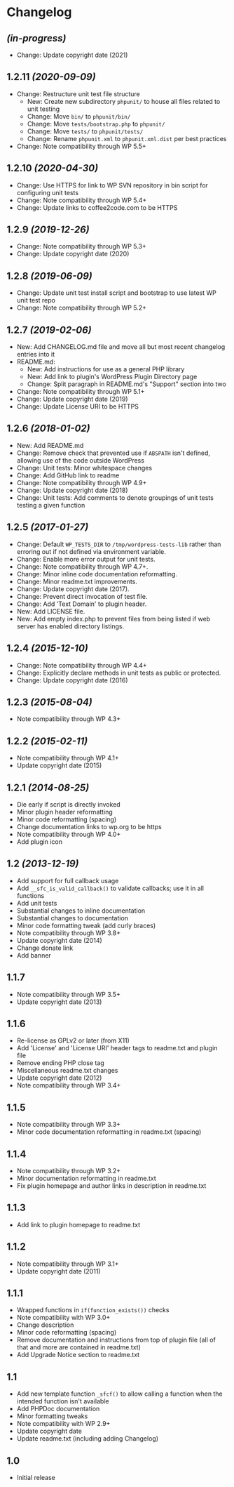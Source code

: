 # Changelog

## _(in-progress)_
* Change: Update copyright date (2021)

## 1.2.11 _(2020-09-09)_
* Change: Restructure unit test file structure
    * New: Create new subdirectory `phpunit/` to house all files related to unit testing
    * Change: Move `bin/` to `phpunit/bin/`
    * Change: Move `tests/bootstrap.php` to `phpunit/`
    * Change: Move `tests/` to `phpunit/tests/`
    * Change: Rename `phpunit.xml` to `phpunit.xml.dist` per best practices
* Change: Note compatibility through WP 5.5+

## 1.2.10 _(2020-04-30)_
* Change: Use HTTPS for link to WP SVN repository in bin script for configuring unit tests
* Change: Note compatibility through WP 5.4+
* Change: Update links to coffee2code.com to be HTTPS

## 1.2.9 _(2019-12-26)_
* Change: Note compatibility through WP 5.3+
* Change: Update copyright date (2020)

## 1.2.8 _(2019-06-09)_
* Change: Update unit test install script and bootstrap to use latest WP unit test repo
* Change: Note compatibility through WP 5.2+

## 1.2.7 _(2019-02-06)_
* New: Add CHANGELOG.md file and move all but most recent changelog entries into it
* README.md:
    * New: Add instructions for use as a general PHP library
    * New: Add link to plugin's WordPress Plugin Directory page
    * Change: Split paragraph in README.md's "Support" section into two
* Change: Note compatibility through WP 5.1+
* Change: Update copyright date (2019)
* Change: Update License URI to be HTTPS

## 1.2.6 _(2018-01-02)_
* New: Add README.md
* Change: Remove check that prevented use if `ABSPATH` isn't defined, allowing use of the code outside WordPress
* Change: Unit tests: Minor whitespace changes
* Change: Add GitHub link to readme
* Change: Note compatibility through WP 4.9+
* Change: Update copyright date (2018)
* Change: Unit tests: Add comments to denote groupings of unit tests testing a given function

## 1.2.5 _(2017-01-27)_
* Change: Default `WP_TESTS_DIR` to `/tmp/wordpress-tests-lib` rather than erroring out if not defined via environment variable.
* Change: Enable more error output for unit tests.
* Change: Note compatibility through WP 4.7+.
* Change: Minor inline code documentation reformatting.
* Change: Minor readme.txt improvements.
* Change: Update copyright date (2017).
* Change: Prevent direct invocation of test file.
* Change: Add 'Text Domain' to plugin header.
* New: Add LICENSE file.
* New: Add empty index.php to prevent files from being listed if web server has enabled directory listings.

## 1.2.4 _(2015-12-10)_
* Change: Note compatibility through WP 4.4+
* Change: Explicitly declare methods in unit tests as public or protected.
* Change: Update copyright date (2016)

## 1.2.3 _(2015-08-04)_
* Note compatibility through WP 4.3+

## 1.2.2 _(2015-02-11)_
* Note compatibility through WP 4.1+
* Update copyright date (2015)

## 1.2.1 _(2014-08-25)_
* Die early if script is directly invoked
* Minor plugin header reformatting
* Minor code reformatting (spacing)
* Change documentation links to wp.org to be https
* Note compatibility through WP 4.0+
* Add plugin icon

## 1.2 _(2013-12-19)_
* Add support for full callback usage
* Add `__sfc_is_valid_callback()` to validate callbacks; use it in all functions
* Add unit tests
* Substantial changes to inline documentation
* Substantial changes to documentation
* Minor code formatting tweak (add curly braces)
* Note compatibility through WP 3.8+
* Update copyright date (2014)
* Change donate link
* Add banner

## 1.1.7
* Note compatibility through WP 3.5+
* Update copyright date (2013)

## 1.1.6
* Re-license as GPLv2 or later (from X11)
* Add 'License' and 'License URI' header tags to readme.txt and plugin file
* Remove ending PHP close tag
* Miscellaneous readme.txt changes
* Update copyright date (2012)
* Note compatibility through WP 3.4+

## 1.1.5
* Note compatibility through WP 3.3+
* Minor code documentation reformatting in readme.txt (spacing)

## 1.1.4
* Note compatibility through WP 3.2+
* Minor documentation reformatting in readme.txt
* Fix plugin homepage and author links in description in readme.txt

## 1.1.3
* Add link to plugin homepage to readme.txt

## 1.1.2
* Note compatibility through WP 3.1+
* Update copyright date (2011)

## 1.1.1
* Wrapped functions in `if(function_exists())` checks
* Note compatibility with WP 3.0+
* Change description
* Minor code reformatting (spacing)
* Remove documentation and instructions from top of plugin file (all of that and more are contained in readme.txt)
* Add Upgrade Notice section to readme.txt

## 1.1
* Add new template function `_sfcf()` to allow calling a function when the intended function isn't available
* Add PHPDoc documentation
* Minor formatting tweaks
* Note compatibility with WP 2.9+
* Update copyright date
* Update readme.txt (including adding Changelog)

## 1.0
* Initial release
